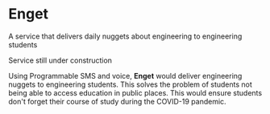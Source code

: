 # Enget
A service that delivers daily nuggets about engineering to engineering students

Service still under construction

Using Programmable SMS and voice, **Enget** would deliver engineering nuggets to engineering students. This solves the problem of students not being able to access education in public places. This would ensure students don't forget their course of study during the COVID-19 pandemic.